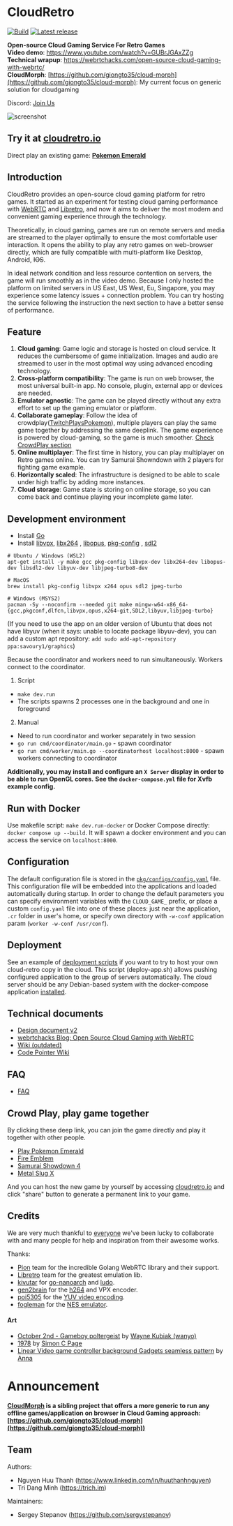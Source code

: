 # CloudRetro

[![Build](https://github.com/giongto35/cloud-game/workflows/build/badge.svg)](https://github.com/giongto35/cloud-game/actions?query=workflow:build)
[![Latest release](https://img.shields.io/github/v/release/giongto35/cloud-game.svg)](https://github.com/giongto35/cloud-game/releases/latest)

**Open-source Cloud Gaming Service For Retro Games**  
**Video demo**: https://www.youtube.com/watch?v=GUBrJGAxZZg  
**Technical wrapup**: https://webrtchacks.com/open-source-cloud-gaming-with-webrtc/  
**CloudMorph**: [https://github.com/giongto35/cloud-morph](https://github.com/giongto35/cloud-morph): My current focus
on generic solution for cloudgaming

Discord: [Join Us](https://discord.gg/sXRQZa2zeP)

![screenshot](https://user-images.githubusercontent.com/846874/235532552-8c8253df-aa8d-48c9-a58e-3f54e284f86e.jpg)

## Try it at **[cloudretro.io](https://cloudretro.io)**

Direct play an existing game: **[Pokemon Emerald](https://cloudretro.io/?id=1bd37d4b5dfda87c___Pokemon%20-%20Emerald%20Version%20(U))**

## Introduction

CloudRetro provides an open-source cloud gaming platform for retro games. It started as an experiment for testing cloud
gaming performance with [WebRTC](https://github.com/pion/webrtc/) and [Libretro](https://www.libretro.com/), and now it
aims to deliver the most modern and convenient gaming experience through the technology.

Theoretically, in cloud gaming, games are run on remote servers and media are streamed to the player optimally to ensure
the most comfortable user interaction. It opens the ability to play any retro games on web-browser directly, which are
fully compatible with multi-platform like Desktop, Android, ~~IOS~~.

In ideal network condition and less resource contention on servers, the game will run smoothly as in the video demo.
Because I only hosted the platform on limited servers in US East, US West, Eu, Singapore, you may experience some
latency issues + connection problem. You can try hosting the service following the instruction the next section to have
a better sense of performance.

## Feature

1. **Cloud gaming**: Game logic and storage is hosted on cloud service. It reduces the cumbersome of game
   initialization. Images and audio are streamed to user in the most optimal way using advanced encoding technology.
2. **Cross-platform compatibility**: The game is run on web browser, the most universal built-in app. No console,
   plugin, external app or devices are needed.
3. **Emulator agnostic**: The game can be played directly without any extra effort to set up the gaming emulator or
   platform.
4. **Collaborate gameplay**: Follow the idea of
   crowdplay([TwitchPlaysPokemon](https://en.wikipedia.org/wiki/Twitch_Plays_Pok%C3%A9mon)), multiple players can play
   the same game together by addressing the same deeplink. The game experience is powered by cloud-gaming, so the game
   is much smoother. [Check CrowdPlay section](#crowd-play-play-game-together)
5. **Online multiplayer**: The first time in history, you can play multiplayer on Retro games online. You can try
   Samurai Showndown with 2 players for fighting game example.
5. **Horizontally scaled**: The infrastructure is designed to be able to scale under high traffic by adding more
   instances.
6. **Cloud storage**: Game state is storing on online storage, so you can come back and continue playing your incomplete
   game later.

## Development environment

* Install [Go](https://golang.org/doc/install)
* Install [libvpx](https://www.webmproject.org/code/), [libx264](https://www.videolan.org/developers/x264.html)
  , [libopus](http://opus-codec.org/), [pkg-config](https://www.freedesktop.org/wiki/Software/pkg-config/)
  , [sdl2](https://wiki.libsdl.org/Installation)

```
# Ubuntu / Windows (WSL2)
apt-get install -y make gcc pkg-config libvpx-dev libx264-dev libopus-dev libsdl2-dev libyuv-dev libjpeg-turbo8-dev

# MacOS
brew install pkg-config libvpx x264 opus sdl2 jpeg-turbo

# Windows (MSYS2)
pacman -Sy --noconfirm --needed git make mingw-w64-x86_64-{gcc,pkgconf,dlfcn,libvpx,opus,x264-git,SDL2,libyuv,libjpeg-turbo}
```

(If you need to use the app on an older version of Ubuntu that does not have libyuv (when it says: unable to locate package libyuv-dev), you can add a custom apt repository: 
`add sudo add-apt-repository ppa:savoury1/graphics`)

Because the coordinator and workers need to run simultaneously. Workers connect to the coordinator.

1. Script

* `make dev.run`
* The scripts spawns 2 processes one in the background and one in foreground

2. Manual

* Need to run coordinator and worker separately in two session
* `go run cmd/coordinator/main.go` - spawn coordinator
* `go run cmd/worker/main.go --coordinatorhost localhost:8000` - spawn workers connecting to coordinator

__Additionally, you may install and configure an `X Server` display in order to be able to run OpenGL cores.__
__See the `docker-compose.yml` file for Xvfb example config.__

## Run with Docker

Use makefile script: `make dev.run-docker` or Docker Compose directly: `docker compose up --build`.
It will spawn a docker environment and you can access the service on `localhost:8000`.

## Configuration

The default configuration file is stored in the [`pkg/configs/config.yaml`](pkg/config/config.yaml) file.
This configuration file will be embedded into the applications and loaded automatically during startup.
In order to change the default parameters you can specify environment variables with the `CLOUD_GAME_` prefix, or place
a custom `config.yaml` file into one of these places: just near the application, `.cr` folder in user's home, or
specify own directory with `-w-conf` application param (`worker -w-conf /usr/conf`).

## Deployment

See an example of [deployment scripts](.github/workflows/cd) if you want to try to host your own cloud-retro copy in the
cloud. This script (deploy-app.sh) allows pushing configured application to the group of servers automatically. The
cloud server should be any Debian-based system with the docker-compose
application [installed](https://docs.docker.com/compose/install/).

## Technical documents

- [Design document v2](DESIGNv2.md)
- [webrtchacks Blog: Open Source Cloud Gaming with WebRTC](https://webrtchacks.com/open-source-cloud-gaming-with-webrtc/)
- [Wiki (outdated)](https://github.com/giongto35/cloud-game/wiki)
- [Code Pointer Wiki](https://github.com/giongto35/cloud-game/wiki/Code-Deep-Dive)

## FAQ

- [FAQ](https://github.com/giongto35/cloud-game/wiki/FAQ)

## Crowd Play, play game together

By clicking these deep link, you can join the game directly and play it together with other people.

- [Play Pokemon Emerald](https://cloudretro.io/?id=652e45d78d2b91cd%7CPokemon%20-%20Emerald%20Version%20%28U%29)
- [Fire Emblem](https://cloudretro.io/?id=314ea4d7f9c94d25___Fire%20Emblem%20%28U%29%20%5B%21%5D)
- [Samurai Showdown 4](https://cloudretro.io/?id=733c73064c368832___samsho4)
- [Metal Slug X](https://cloudretro.io/?id=2a9c4b3f1c872d28___mslugx)

And you can host the new game by yourself by accessing [cloudretro.io](https://cloudretro.io) and click "share" button
to generate a permanent link to your game.

## Credits

We are very much thankful to [everyone](https://github.com/giongto35/cloud-game/graphs/contributors) we've been lucky to
collaborate with and many people for help and inspiration from their awesome works.

Thanks:

* [Pion](https://github.com/pion) team for the incredible Golang WebRTC library and their support.
* [Libretro](https://www.libretro.com) team for the greatest emulation lib.
* [kivutar](https://github.com/kivutar) for [go-nanoarch](https://github.com/libretro/go-nanoarch)
  and [ludo](https://github.com/libretro/ludo).
* [gen2brain](https://github.com/gen2brain) for the [h264](https://github.com/gen2brain/x264-go) and VPX encoder.
* [poi5305](https://github.com/poi5305) for the [YUV video encoding](https://github.com/poi5305/go-yuv2webRTC).
* [fogleman](https://github.com/fogleman) for the [NES emulator](https://github.com/fogleman/nes).

#### Art

* [October 2nd - Gameboy poltergeist](https://www.deviantart.com/wanyo/art/October-2nd-Gameboy-poltergeist-707754217)
  by [Wayne Kubiak (wanyo)](https://www.deviantart.com/wanyo)
* [1978](http://simoncpage.co.uk/blog/2009/01/retro-art-wallpaper/) by [Simon C Page](http://simoncpage.co.uk/)
* [Linear Video game controller background Gadgets seamless pattern](https://stock.adobe.com/ru/images/linear-video-game-controller-background-gadgets-seamless-pattern/241143639)
  by [Anna](https://stock.adobe.com/contributor/208277224/anna)

# Announcement

**[CloudMorph](https://github.com/giongto35/cloud-morph) is a sibling project that offers a more generic to
run any offline games/application on browser in Cloud Gaming
approach: [https://github.com/giongto35/cloud-morph](https://github.com/giongto35/cloud-morph))**

## Team

Authors:

- Nguyen Huu Thanh (https://www.linkedin.com/in/huuthanhnguyen)
- Tri Dang Minh (https://trich.im)

Maintainers:

- Sergey Stepanov (https://github.com/sergystepanov)
